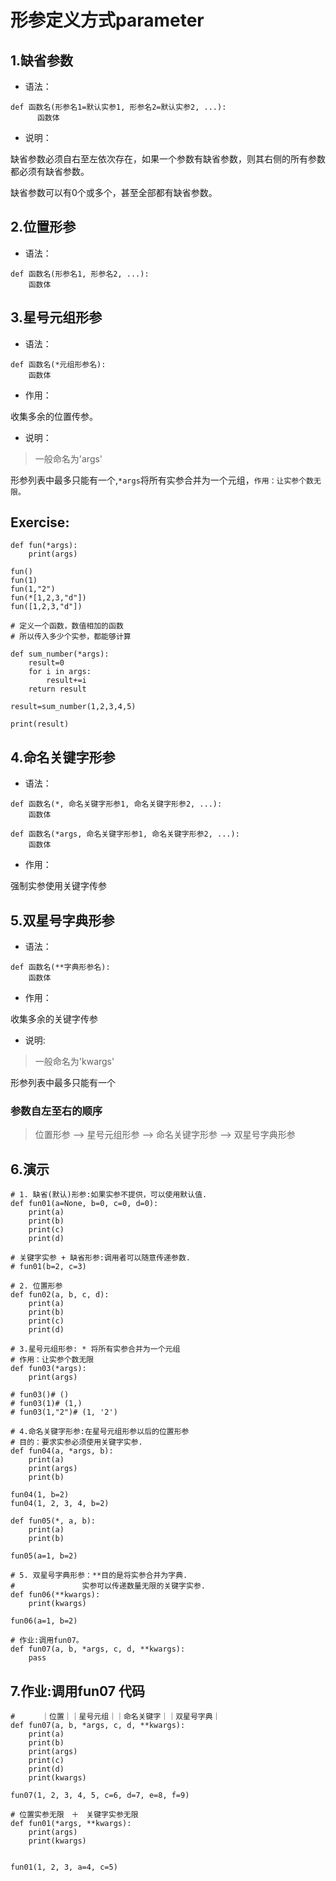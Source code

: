 # 形参定义方式parameter

## 1.缺省参数

- 语法：

```
def 函数名(形参名1=默认实参1, 形参名2=默认实参2, ...):
      函数体
```
- 说明：

缺省参数必须自右至左依次存在，如果一个参数有缺省参数，则其右侧的所有参数都必须有缺省参数。

缺省参数可以有0个或多个，甚至全部都有缺省参数。

## 2.位置形参

- 语法：

```
def 函数名(形参名1, 形参名2, ...):
    函数体
```

## 3.星号元组形参

- 语法：

```
def 函数名(*元组形参名):
    函数体
```

- 作用：

收集多余的位置传参。

- 说明：

> 一般命名为'args'

形参列表中最多只能有一个,`*args`将所有实参合并为一个元组，`作用：让实参个数无限。`

## Exercise:

```
def fun(*args):
    print(args)

fun()
fun(1)
fun(1,"2")
fun(*[1,2,3,"d"])
fun([1,2,3,"d"])
```

```
# 定义一个函数，数值相加的函数
# 所以传入多少个实参，都能够计算

def sum_number(*args):
    result=0
    for i in args:
        result+=i
    return result

result=sum_number(1,2,3,4,5)

print(result)

```

## 4.命名关键字形参

- 语法：

```
def 函数名(*, 命名关键字形参1, 命名关键字形参2, ...):
    函数体

def 函数名(*args, 命名关键字形参1, 命名关键字形参2, ...):
    函数体
```
- 作用：

强制实参使用关键字传参

## 5.双星号字典形参

- 语法：

```
def 函数名(**字典形参名):
    函数体
```

- 作用：

收集多余的关键字传参

- 说明:

> 一般命名为'kwargs'

形参列表中最多只能有一个

### 参数自左至右的顺序

> 位置形参 --> 星号元组形参 --> 命名关键字形参 --> 双星号字典形参

## 6.演示

```
# 1. 缺省(默认)形参:如果实参不提供，可以使用默认值.
def fun01(a=None, b=0, c=0, d=0):
    print(a)
    print(b)
    print(c)
    print(d)

# 关键字实参 + 缺省形参:调用者可以随意传递参数.
# fun01(b=2, c=3)

# 2. 位置形参
def fun02(a, b, c, d):
    print(a)
    print(b)
    print(c)
    print(d)

# 3.星号元组形参: * 将所有实参合并为一个元组
# 作用：让实参个数无限
def fun03(*args):
    print(args)

# fun03()# ()
# fun03(1)# (1,)
# fun03(1,"2")# (1, '2')

# 4.命名关键字形参:在星号元组形参以后的位置形参
# 目的：要求实参必须使用关键字实参.
def fun04(a, *args, b):
    print(a)
    print(args)
    print(b)

fun04(1, b=2)
fun04(1, 2, 3, 4, b=2)

def fun05(*, a, b):
    print(a)
    print(b)

fun05(a=1, b=2)

# 5. 双星号字典形参：**目的是将实参合并为字典.
#               实参可以传递数量无限的关键字实参.
def fun06(**kwargs):
    print(kwargs)

fun06(a=1, b=2)

# 作业:调用fun07。
def fun07(a, b, *args, c, d, **kwargs):
    pass

```

## 7.作业:调用fun07 代码

```
#      ｜位置｜｜星号元组｜｜命名关键字｜｜双星号字典｜
def fun07(a, b, *args, c, d, **kwargs):
    print(a)
    print(b)
    print(args)
    print(c)
    print(d)
    print(kwargs)

fun07(1, 2, 3, 4, 5, c=6, d=7, e=8, f=9)

# 位置实参无限　＋　关键字实参无限
def fun01(*args, **kwargs):
    print(args)
    print(kwargs)


fun01(1, 2, 3, a=4, c=5)
```
